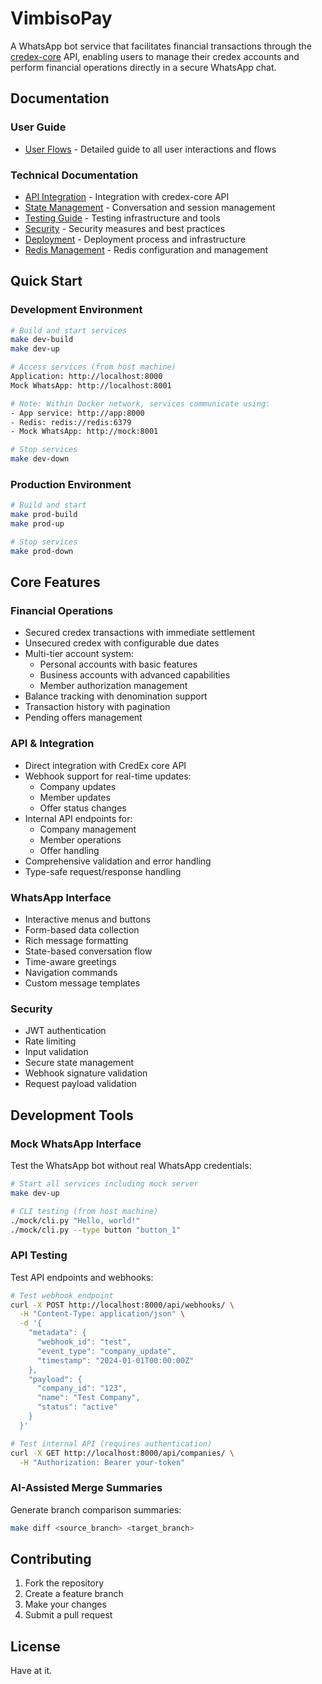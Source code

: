 # VimbisoPay

A WhatsApp bot service that facilitates financial transactions through the [credex-core](https://github.com/Great-Sun-Group/credex-core) API, enabling users to manage their credex accounts and perform financial operations directly in a secure WhatsApp chat.

## Documentation

### User Guide
- [User Flows](docs/flows/user-flows.md) - Detailed guide to all user interactions and flows

### Technical Documentation
- [API Integration](docs/technical/api-integration.md) - Integration with credex-core API
- [State Management](docs/technical/state-management.md) - Conversation and session management
- [Testing Guide](docs/technical/testing.md) - Testing infrastructure and tools
- [Security](docs/technical/security.md) - Security measures and best practices
- [Deployment](docs/deployment.md) - Deployment process and infrastructure
- [Redis Management](docs/redis-memory-management.md) - Redis configuration and management

## Quick Start

### Development Environment
```bash
# Build and start services
make dev-build
make dev-up

# Access services (from host machine)
Application: http://localhost:8000
Mock WhatsApp: http://localhost:8001

# Note: Within Docker network, services communicate using:
- App service: http://app:8000
- Redis: redis://redis:6379
- Mock WhatsApp: http://mock:8001

# Stop services
make dev-down
```

### Production Environment
```bash
# Build and start
make prod-build
make prod-up

# Stop services
make prod-down
```

## Core Features

### Financial Operations
- Secured credex transactions with immediate settlement
- Unsecured credex with configurable due dates
- Multi-tier account system:
  - Personal accounts with basic features
  - Business accounts with advanced capabilities
  - Member authorization management
- Balance tracking with denomination support
- Transaction history with pagination
- Pending offers management

### API & Integration
- Direct integration with CredEx core API
- Webhook support for real-time updates:
  - Company updates
  - Member updates
  - Offer status changes
- Internal API endpoints for:
  - Company management
  - Member operations
  - Offer handling
- Comprehensive validation and error handling
- Type-safe request/response handling

### WhatsApp Interface
- Interactive menus and buttons
- Form-based data collection
- Rich message formatting
- State-based conversation flow
- Time-aware greetings
- Navigation commands
- Custom message templates

### Security
- JWT authentication
- Rate limiting
- Input validation
- Secure state management
- Webhook signature validation
- Request payload validation

## Development Tools

### Mock WhatsApp Interface
Test the WhatsApp bot without real WhatsApp credentials:

```bash
# Start all services including mock server
make dev-up

# CLI testing (from host machine)
./mock/cli.py "Hello, world!"
./mock/cli.py --type button "button_1"
```

### API Testing
Test API endpoints and webhooks:

```bash
# Test webhook endpoint
curl -X POST http://localhost:8000/api/webhooks/ \
  -H "Content-Type: application/json" \
  -d '{
    "metadata": {
      "webhook_id": "test",
      "event_type": "company_update",
      "timestamp": "2024-01-01T00:00:00Z"
    },
    "payload": {
      "company_id": "123",
      "name": "Test Company",
      "status": "active"
    }
  }'

# Test internal API (requires authentication)
curl -X GET http://localhost:8000/api/companies/ \
  -H "Authorization: Bearer your-token"
```

### AI-Assisted Merge Summaries
Generate branch comparison summaries:

```bash
make diff <source_branch> <target_branch>
```

## Contributing

1. Fork the repository
2. Create a feature branch
3. Make your changes
4. Submit a pull request

## License

Have at it.
